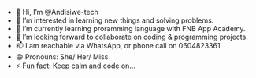 - 👋 Hi, I’m @Andisiwe-tech
- 👀 I’m interested in learning new things and solving problems.
- 🌱 I’m currently learning proramming language with FNB App Academy.
- 💞️ I’m looking forward to collaborate on coding & programming projects.
- 📫 I am reachable via WhatsApp, or phone call on  0604823361
- 😄 Pronouns: She/ Her/ Miss
- ⚡ Fun fact: Keep calm and code on...

<!---
Andisiwe-tech/Andisiwe-tech is a ✨ special ✨ repository because its `README.md` (this file) appears on your GitHub profile.
You can click the Preview link to take a look at your changes.
--->

